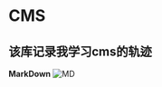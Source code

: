 # CMS
## 该库记录我学习cms的轨迹
**MarkDown**
![MD](https://image.baidu.com/search/detail?ct=503316480&z=undefined&tn=baiduimagedetail&ipn=d&word=Markdown&step_word=&ie=utf-8&in=&cl=2&lm=-1&st=undefined&cs=2372297862,56418493&os=3768206921,850928772&simid=3477412810,426545165&pn=57&rn=1&di=111705591030&ln=1894&fr=&fmq=1494145015859_R&fm=&ic=undefined&s=undefined&se=&sme=&tab=0&width=undefined&height=undefined&face=undefined&is=0,0&istype=0&ist=&jit=&bdtype=0&spn=0&pi=0&gsm=0&objurl=http%3A%2F%2Fi1.hdslb.com%2Fvideo%2F08%2F086510262d86a381a52a3651174dbd4d.jpg&rpstart=0&rpnum=0&adpicid=0&ctd=1494145045080^3_918X684%1)
